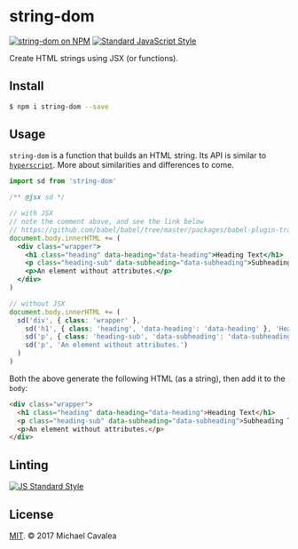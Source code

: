 # string-dom

[![string-dom on NPM](https://img.shields.io/npm/v/string-dom.svg?style=flat-square)](https://www.npmjs.com/package/string-dom) [![Standard JavaScript Style](https://img.shields.io/badge/code_style-standard-brightgreen.svg?style=flat-square)](http://standardjs.com/)

Create HTML strings using JSX (or functions).

## Install

```sh
$ npm i string-dom --save
```

## Usage

`string-dom` is a function that builds an HTML string. Its API is similar to [`hyperscript`](https://github.com/hyperhype/hyperscript). More about similarities and differences to come.

```jsx
import sd from 'string-dom'

/** @jsx sd */

// with JSX
// note the comment above, and see the link below
// https://github.com/babel/babel/tree/master/packages/babel-plugin-transform-react-jsx#custom
document.body.innerHTML += (
  <div class="wrapper">
    <h1 class="heading" data-heading="data-heading">Heading Text</h1>
    <p class="heading-sub" data-subheading="data-subheading">Subheading Text</p>
    <p>An element without attributes.</p>
  </div>
)

// without JSX
document.body.innerHTML += (
  sd('div', { class: 'wrapper' },
    sd('h1', { class: 'heading', 'data-heading': 'data-heading' }, 'Heading Text'),
    sd('p', { class: 'heading-sub', 'data-subheading': 'data-subheading' }, 'Subheading Text'),
    sd('p', 'An element without attributes.')
  )
)
```

Both the above generate the following HTML (as a string), then add it to the `body`:

```html
<div class="wrapper">
  <h1 class="heading" data-heading="data-heading">Heading Text</h1>
  <p class="heading-sub" data-subheading="data-subheading">Subheading Text</p>
  <p>An element without attributes.</p>
</div>
```

## Linting

[![JS Standard Style](https://cdn.rawgit.com/feross/standard/master/badge.svg)](http://standardjs.com)

## License

[MIT](https://opensource.org/licenses/MIT). © 2017 Michael Cavalea

